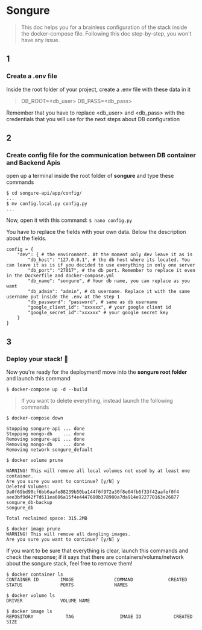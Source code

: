 ﻿# Songure

> This doc helps you for a brainless configuration of the stack inside the docker-compose file. Following this doc step-by-step, you won't have any issue.

 ## 1
 ### Create a .env file
Inside the root folder of your project, create a .env file with these data in it

> DB_ROOT=<db_user>
> DB_PASS=<db_pass>

Remember that you have to replace <db_user> and <db_pass> with the credentials that you will use for the next steps about DB configuration

## 2
### Create config file for the communication between DB container and Backend Apis

open up a terminal inside the root folder of <b>songure</b> and type these commands

    $ cd songure-api/app/config/
    ...
    $ mv config.local.py config.py
    ...

Now, open it with this command: 
`$ nano config.py`

You have to replace the fields with your own data. 
Below the description about the fields.

    config = { 
        "dev": { # the environment. At the moment only dev leave it as is
            "db_host": "127.0.0.1", # the db host where its located. You can leave it as is if you decided to use everything in only one server
            "db_port": "27017", # the db port. Remember to replace it even in the Dockerfile and docker-compose.yml
            "db_name": "songure", # Your db name, you can replace as you want
            "db_admin": "admin", # db username. Replace it with the same username put inside the .env at the step 1
            "db_password": "password", # same as db username
            "google_client_id": "xxxxxx", # your google client id
            "google_secret_id":"xxxxxx" # your google secret key
        }
    }

## 3
### Deploy your stack! :rocket:

Now you're ready for the deployment! move into the <b>songure root folder</b> and launch this command

    $ docker-compose up -d --build

> If you want to delete everything, instead launch the following commands

    $ docker-compose down
    
    Stopping songure-api ... done
    Stopping mongo-db    ... done
    Removing songure-api ... done
    Removing mongo-db    ... done
    Removing network songure_default
    
    $ docker volume prune
    
    WARNING! This will remove all local volumes not used by at least one container.
    Are you sure you want to continue? [y/N] y
    Deleted Volumes:
    9a0f69bd90cf6bb6aafe88239b50ba144f6f972a30f8e04fb6f33f42aafef0f4
    aee3bf9d42f7d611ea606a15f4e4447680b378900a7da914e922770163e26877
    songure_db-backup
    songure_db
    
    Total reclaimed space: 315.2MB

    $ docker image prune
    WARNING! This will remove all dangling images.
    Are you sure you want to continue? [y/N] y



If you want to be sure that everything is clear, launch this commands and check the response; if it says that there are containers/volums/network about the songure stack, feel free to remove them!
	
```
$ docker container ls
CONTAINER ID        IMAGE               COMMAND             CREATED             STATUS              PORTS               NAMES

$ docker volume ls
DRIVER              VOLUME NAME

$ docker image ls
REPOSITORY            TAG                 IMAGE ID            CREATED             SIZE
```



